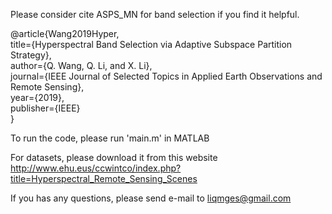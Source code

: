 Please consider cite ASPS_MN for band selection if you find it helpful.

@article{Wang2019Hyper, \
    title={Hyperspectral Band Selection via Adaptive Subspace Partition Strategy},\
    author={Q. Wang, Q. Li, and X. Li},\
    journal={IEEE Journal of Selected Topics in Applied Earth Observations and Remote Sensing},\
    year={2019},\
    publisher={IEEE} \
}

To run the code, please run 'main.m' in MATLAB

For datasets, please download it from this website http://www.ehu.eus/ccwintco/index.php?title=Hyperspectral_Remote_Sensing_Scenes

If you has any questions, please send e-mail to liqmges@gmail.com

